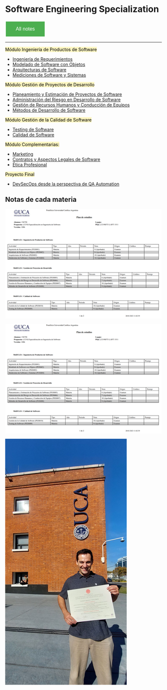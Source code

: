 # Software Engineering Specialization 

<style>
  .back-button {
    background-color: #4CAF50; /* Green */
    border: none;
    color: white;
    padding: 15px 32px;
    text-align: center;
    text-decoration: none;
    display: inline-block;
    font-size: 16px;
    margin: 4px 2px;
    cursor: pointer;
  }
</style>

<button class="back-button" onclick="window.location.href='https://matiaspakua.github.io/tech.notes.io'">All notes</button>

--- 

<mark style="background: #FFF3A3A6;">Módulo Ingeniería de Productos de Software  </mark>

- [Ingeniería de Requerimientos](/pages/sw_eng_specialization/software_requirements.md)
- [Modelado de Software con Objetos](/pages/sw_eng_specialization/software_modeling_with_objects.md)
- [Arquitecturas de Software](/pages/sw_eng_specialization/software_architecture.md)
- [Mediciones de Software y Sistemas](/pages/sw_eng_specialization/software_and_systems_measurements.md)
  
<mark style="background: #FFF3A3A6;">Módulo Gestión de Proyectos de Desarrollo  </mark>
- [Planeamiento y Estimación de Proyectos de Software](/pages/sw_eng_specialization/sofware_projects_scheduling_and_estimation.md)
- [Administración del Riesgo en Desarrollo de Software](/pages/sw_eng_specialization/software_development_risk_management.md)
- [Gestión de Recursos Humanos y Conducción de Equipos](/pages/sw_eng_specialization/team_driving_and_human_resource_management.md)
- [Métodos de Desarrollo de Software](/pages/sw_eng_specialization/software_development_methods.md)
  
<mark style="background: #FFF3A3A6;">Módulo Gestión de la Calidad de Software  </mark>
- [Testing de Software](/pages/sw_eng_specialization/software_testing.md)
- [Calidad de Software](/pages/sw_eng_specialization/software_quality.md)
  
<mark style="background: #FFF3A3A6;">Módulo Complementarias:  </mark>
- [Marketing](/pages/sw_eng_specialization/marketing.md)
- [Contratos y Aspectos Legales de Software](/pages/sw_eng_specialization/software_legal_aspects_and_contracts.md)
- [Ética Profesional](/pages/sw_eng_specialization/prefessional_ethics.md)

<mark style="background: #FFF3A3A6;">Proyecto Final</mark>

- [DevSecOps desde la perspectiva de QA Automation](/pages/sw_eng_specialization/final_projects_specialization.md)


## Notas de cada materia

![](../../images/final_notes_1.png)

![](../../images/final_notes_1.png)

![](../../images/sw_eng_specialization_title.png)
